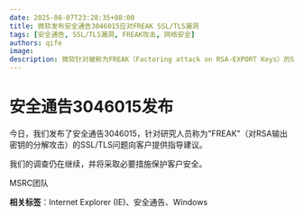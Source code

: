 ```yaml
---
date: 2025-08-07T23:28:35+08:00
title: 微软发布安全通告3046015应对FREAK SSL/TLS漏洞
tags: [安全通告, SSL/TLS漏洞, FREAK攻击, 网络安全]
authors: qife
image: 
description: 微软针对被称为FREAK（Factoring attack on RSA-EXPORT Keys）的SSL/TLS漏洞发布安全通告3046015，向客户提供防护建议，并表示将持续调查并采取必要措施保护用户安全。
---
```


# 安全通告3046015发布

今日，我们发布了安全通告3046015，针对研究人员称为"FREAK"（对RSA输出密钥的分解攻击）的SSL/TLS问题向客户提供指导建议。

我们的调查仍在继续，并将采取必要措施保护客户安全。

MSRC团队

**相关标签**：Internet Explorer (IE)、安全通告、Windows